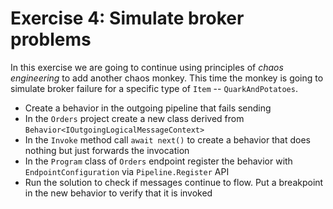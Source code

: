 # Exercise 4: Simulate broker problems

In this exercise we are going to continue using principles of *chaos engineering* to add another chaos monkey. This time the monkey is going to simulate broker failure for a specific type of `Item` -- `QuarkAndPotatoes`.

- Create a behavior in the outgoing pipeline that fails sending
 - In the `Orders` project create a new class derived from `Behavior<IOutgoingLogicalMessageContext>`
 - In the `Invoke` method call `await next()` to create a behavior that does nothing but just forwards the invocation
 - In the `Program` class of `Orders` endpoint register the behavior with `EndpointConfiguration` via `Pipeline.Register` API
 - Run the solution to check if messages continue to flow. Put a breakpoint in the new behavior to verify that it is invoked
